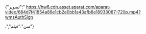 {"تصویر":"
https://hw6.cdn.asset.aparat.com/aparat-video/684d7f41854a86e1cb2e0bb1a43afb8e18933087-720p.mp4?wmsAuthSign

\.","متن":"فیلم"}
